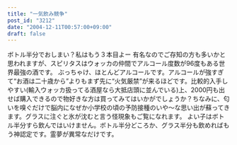 ```yaml
---
title: "一気飲み競争"
post_id: "3212"
date: "2004-12-11T00:57:00+09:00"
draft: false
---
```



ボトル半分でおしまい？私はもう３本目よー 有名なのでご存知の方も多いかと思われますが、スピリタスはウォッカの仲間でアルコール度数が96度もある世界最強の酒です。 ぶっちゃけ、ほとんどアルコールです。アルコールが強すぎて“お酒は二十歳から”よりもまず先に“火気厳禁”が来るほどです。比較的入手しやすい(輸入ウォッカ扱ってる酒屋なら大抵店頭に並んでいる)上、2000円も出せば購入できるので物好きな方は買ってみてはいかがでしょうか？ちなみに、匂いを嗅ぐだけで脳内になぜか小学校の頃の予防接種のいや～な思い出が蘇ってきます。グラスに注ぐと氷が沈むと言う怪現象もご覧になれます。 よい子はボトル半分すら飲んではいけません。ボトル半分どころか、グラス半分も飲めればもう神認定です。霊夢が異常なだけです。
